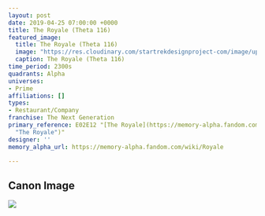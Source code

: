 ```yaml
---
layout: post
date: 2019-04-25 07:00:00 +0000
title: The Royale (Theta 116)
featured_image:
  title: The Royale (Theta 116)
  image: "https://res.cloudinary.com/startrekdesignproject-com/image/upload/v1556217051/TheRoyale.png"
  caption: The Royale (Theta 116)
time_period: 2300s
quadrants: Alpha
universes:
- Prime
affiliations: []
types:
- Restaurant/Company
franchise: The Next Generation
primary_reference: E02E12 "[The Royale](https://memory-alpha.fandom.com/wiki/The_Royale
  "The Royale")"
designer: ''
memory_alpha_url: https://memory-alpha.fandom.com/wiki/Royale

---
```

## Canon Image

![](https://res.cloudinary.com/startrekdesignproject-com/image/upload/v1556217051/TheRoyale1.jpg)